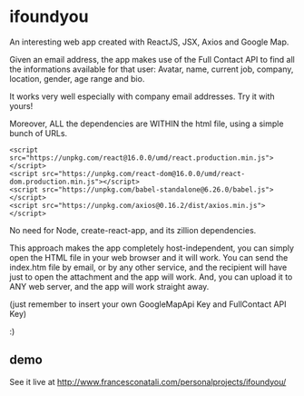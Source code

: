 # ifoundyou
An interesting web app created with ReactJS, JSX, Axios and Google Map.

Given an email address, the app makes use of the Full Contact API to find all the informations available for that user: Avatar, name, current job, company, location, gender, age range and bio.

It works very well especially with company email addresses. Try it with yours!

Moreover, ALL the dependencies are WITHIN the html file, using a simple bunch of URLs.

```
<script src="https://unpkg.com/react@16.0.0/umd/react.production.min.js"></script>
<script src="https://unpkg.com/react-dom@16.0.0/umd/react-dom.production.min.js"></script>
<script src="https://unpkg.com/babel-standalone@6.26.0/babel.js"></script>
<script src="https://unpkg.com/axios@0.16.2/dist/axios.min.js"></script>
```

No need for Node, create-react-app, and its zillion dependencies.

This approach makes the app completely host-independent, you can simply open the HTML file in your web browser and it will work. You can send the index.htm file by email, or by any other service, and the recipient will have just to open the attachment and the app will work. And, you can upload it to ANY web server, and the app will work straight away.

(just remember to insert your own GoogleMapApi Key and FullContact API Key)

:)

## demo
See it live at http://www.francesconatali.com/personalprojects/ifoundyou/
